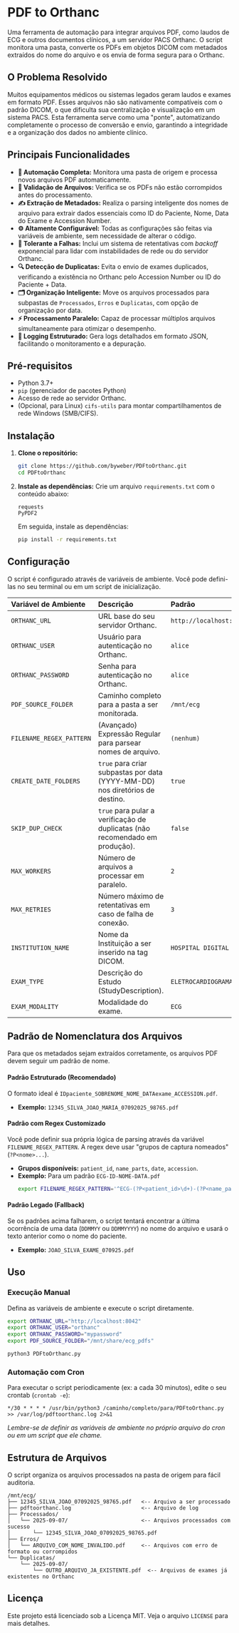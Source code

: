 # PDF to Orthanc

Uma ferramenta de automação para integrar arquivos PDF, como laudos de ECG e outros documentos clínicos, a um servidor PACS Orthanc. O script monitora uma pasta, converte os PDFs em objetos DICOM com metadados extraídos do nome do arquivo e os envia de forma segura para o Orthanc.

## O Problema Resolvido

Muitos equipamentos médicos ou sistemas legados geram laudos e exames em formato PDF. Esses arquivos não são nativamente compatíveis com o padrão DICOM, o que dificulta sua centralização e visualização em um sistema PACS. Esta ferramenta serve como uma "ponte", automatizando completamente o processo de conversão e envio, garantindo a integridade e a organização dos dados no ambiente clínico.

## Principais Funcionalidades

  - **🤖 Automação Completa:** Monitora uma pasta de origem e processa novos arquivos PDF automaticamente.
  - **📄 Validação de Arquivos:** Verifica se os PDFs não estão corrompidos antes do processamento.
  - **✍️ Extração de Metadados:** Realiza o parsing inteligente dos nomes de arquivo para extrair dados essenciais como ID do Paciente, Nome, Data do Exame e Accession Number.
  - **⚙️ Altamente Configurável:** Todas as configurações são feitas via variáveis de ambiente, sem necessidade de alterar o código.
  - **🔄 Tolerante a Falhas:** Inclui um sistema de retentativas com *backoff* exponencial para lidar com instabilidades de rede ou do servidor Orthanc.
  - **🔍 Detecção de Duplicatas:** Evita o envio de exames duplicados, verificando a existência no Orthanc pelo Accession Number ou ID do Paciente + Data.
  - **🗂️ Organização Inteligente:** Move os arquivos processados para subpastas de `Processados`, `Erros` e `Duplicatas`, com opção de organização por data.
  - **⚡ Processamento Paralelo:** Capaz de processar múltiplos arquivos simultaneamente para otimizar o desempenho.
  - **📜 Logging Estruturado:** Gera logs detalhados em formato JSON, facilitando o monitoramento e a depuração.

## Pré-requisitos

  - Python 3.7+
  - `pip` (gerenciador de pacotes Python)
  - Acesso de rede ao servidor Orthanc.
  - (Opcional, para Linux) `cifs-utils` para montar compartilhamentos de rede Windows (SMB/CIFS).

## Instalação

1.  **Clone o repositório:**

    ```bash
    git clone https://github.com/byweber/PDFtoOrthanc.git
    cd PDFtoOrthanc
    ```

2.  **Instale as dependências:**
    Crie um arquivo `requirements.txt` com o conteúdo abaixo:

    ```
    requests
    PyPDF2
    ```

    Em seguida, instale as dependências:

    ```bash
    pip install -r requirements.txt
    ```

## Configuração

O script é configurado através de variáveis de ambiente. Você pode defini-las no seu terminal ou em um script de inicialização.

| Variável de Ambiente | Descrição | Padrão |
| :--- | :--- | :--- |
| `ORTHANC_URL` | URL base do seu servidor Orthanc. | `http://localhost:8042` |
| `ORTHANC_USER` | Usuário para autenticação no Orthanc. | `alice` |
| `ORTHANC_PASSWORD` | Senha para autenticação no Orthanc. | `alice` |
| `PDF_SOURCE_FOLDER` | Caminho completo para a pasta a ser monitorada. | `/mnt/ecg` |
| `FILENAME_REGEX_PATTERN` | (Avançado) Expressão Regular para parsear nomes de arquivo. | `(nenhum)` |
| `CREATE_DATE_FOLDERS`| `true` para criar subpastas por data (YYYY-MM-DD) nos diretórios de destino. | `true` |
| `SKIP_DUP_CHECK` | `true` para pular a verificação de duplicatas (não recomendado em produção). | `false` |
| `MAX_WORKERS` | Número de arquivos a processar em paralelo. | `2` |
| `MAX_RETRIES` | Número máximo de retentativas em caso de falha de conexão. | `3` |
| `INSTITUTION_NAME` | Nome da Instituição a ser inserido na tag DICOM. | `HOSPITAL DIGITAL` |
| `EXAM_TYPE` | Descrição do Estudo (StudyDescription). | `ELETROCARDIOGRAMA` |
| `EXAM_MODALITY` | Modalidade do exame. | `ECG` |

## Padrão de Nomenclatura dos Arquivos

Para que os metadados sejam extraídos corretamente, os arquivos PDF devem seguir um padrão de nome.

#### Padrão Estruturado (Recomendado)

O formato ideal é `IDpaciente_SOBRENOME_NOME_DATAexame_ACCESSION.pdf`.

  - **Exemplo:** `12345_SILVA_JOAO_MARIA_07092025_98765.pdf`

#### Padrão com Regex Customizado

Você pode definir sua própria lógica de parsing através da variável `FILENAME_REGEX_PATTERN`. A regex deve usar "grupos de captura nomeados" (`?P<nome>...`).

  - **Grupos disponíveis:** `patient_id`, `name_parts`, `date`, `accession`.
  - **Exemplo:** Para um padrão `ECG-ID-NOME-DATA.pdf`
    ```bash
    export FILENAME_REGEX_PATTERN='^ECG-(?P<patient_id>\d+)-(?P<name_parts>.*)_(?P<date>\d{8})$'
    ```

#### Padrão Legado (Fallback)

Se os padrões acima falharem, o script tentará encontrar a última ocorrência de uma data (`DDMMYY` ou `DDMMYYYY`) no nome do arquivo e usará o texto anterior como o nome do paciente.

  - **Exemplo:** `JOAO_SILVA_EXAME_070925.pdf`

## Uso

### Execução Manual

Defina as variáveis de ambiente e execute o script diretamente.

```bash
export ORTHANC_URL="http://localhost:8042"
export ORTHANC_USER="orthanc"
export ORTHANC_PASSWORD="mypassword"
export PDF_SOURCE_FOLDER="/mnt/share/ecg_pdfs"

python3 PDFtoOrthanc.py
```

### Automação com Cron

Para executar o script periodicamente (ex: a cada 30 minutos), edite o seu crontab (`crontab -e`):

```crontab
*/30 * * * * /usr/bin/python3 /caminho/completo/para/PDFtoOrthanc.py >> /var/log/pdftoorthanc.log 2>&1
```

*Lembre-se de definir as variáveis de ambiente no próprio arquivo do cron ou em um script que ele chame.*

## Estrutura de Arquivos

O script organiza os arquivos processados na pasta de origem para fácil auditoria.

```
/mnt/ecg/
├── 12345_SILVA_JOAO_07092025_98765.pdf   <-- Arquivo a ser processado
├── pdftoorthanc.log                      <-- Arquivo de log
├── Processados/
│   └── 2025-09-07/                       <-- Arquivos processados com sucesso
│       └── 12345_SILVA_JOAO_07092025_98765.pdf
├── Erros/
│   └── ARQUIVO_COM_NOME_INVALIDO.pdf     <-- Arquivos com erro de formato ou corrompidos
└── Duplicatas/
    └── 2025-09-07/
        └── OUTRO_ARQUIVO_JA_EXISTENTE.pdf  <-- Arquivos de exames já existentes no Orthanc
```

## Licença

Este projeto está licenciado sob a Licença MIT. Veja o arquivo `LICENSE` para mais detalhes.
